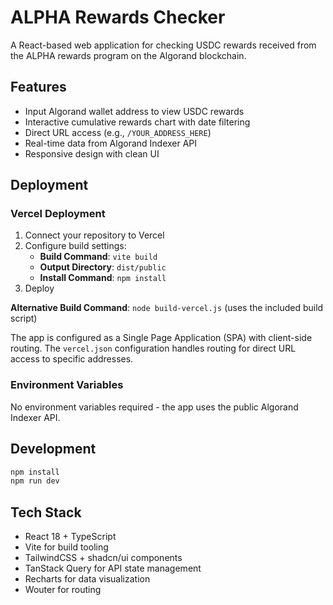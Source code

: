 # ALPHA Rewards Checker

A React-based web application for checking USDC rewards received from the ALPHA rewards program on the Algorand blockchain.

## Features

- Input Algorand wallet address to view USDC rewards
- Interactive cumulative rewards chart with date filtering
- Direct URL access (e.g., `/YOUR_ADDRESS_HERE`)
- Real-time data from Algorand Indexer API
- Responsive design with clean UI

## Deployment

### Vercel Deployment

1. Connect your repository to Vercel
2. Configure build settings:
   - **Build Command**: `vite build`
   - **Output Directory**: `dist/public`
   - **Install Command**: `npm install`
3. Deploy

**Alternative Build Command**: `node build-vercel.js` (uses the included build script)

The app is configured as a Single Page Application (SPA) with client-side routing. The `vercel.json` configuration handles routing for direct URL access to specific addresses.

### Environment Variables

No environment variables required - the app uses the public Algorand Indexer API.

## Development

```bash
npm install
npm run dev
```

## Tech Stack

- React 18 + TypeScript
- Vite for build tooling
- TailwindCSS + shadcn/ui components
- TanStack Query for API state management
- Recharts for data visualization
- Wouter for routing